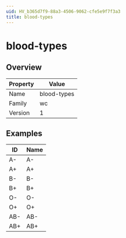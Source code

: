 ```yaml
---
uid: HV_b365d7f9-88a3-4506-9062-cfe5e9f7f3a3
title: blood-types
---
```


# blood-types

## Overview

Property|Value
---|--- 
Name|blood-types 
Family|wc 
Version|1

## Examples

ID|Name
---|--- 
A-|A- 
A+|A+ 
B-|B- 
B+|B+ 
O-|O- 
O+|O+ 
AB-|AB- 
AB+|AB+
